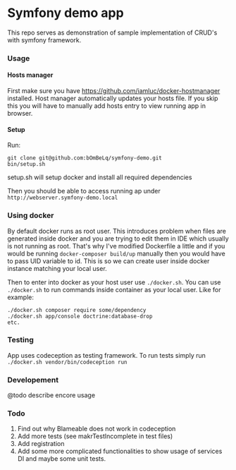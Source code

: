 Symfony demo app
==================
This repo serves as demonstration of sample implementation of CRUD's with symfony framework.

### Usage

#### Hosts manager

First make sure you have https://github.com/iamluc/docker-hostmanager installed. 
Host manager automatically updates your hosts file. 
If you skip this you will have to manually add hosts entry to view running app in browser.

#### Setup
Run:
```
git clone git@github.com:bOmBeLq/symfony-demo.git
bin/setup.sh
```
setup.sh will setup docker and install all required dependencies

Then you should be able to access running ap under
`http://webserver.symfony-demo.local`

### Using docker
By default docker runs as root user. 
This introduces problem when files are generated inside docker
and you are trying to edit them in IDE which usually is not running as root.
That's why I've modified Dockerfile a little and if you would be running `docker-composer build/up` manually then you would have to pass UID variable to id.
This is so we can create user inside docker instance matching your local user.

Then to enter into docker as your host user use `./docker.sh`.
You can use `./docker.sh` to run commands inside container as your local user.
Like for example:
```
./docker.sh composer require some/dependency
./docker.sh app/console doctrine:database-drop
etc.
```
### Testing
App uses codeception as testing framework.
To run tests simply run
`./docker.sh vendor/bin/codeception run`

### Developement

@todo describe encore usage

### Todo
1. Find out why Blameable does not work in codeception
1. Add more tests (see makrTestIncomplete in test files)
1. Add registration
1. Add some more complicated functionalities to show usage of services DI and maybe some unit tests.
